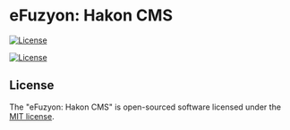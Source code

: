 # eFuzyon: Hakon CMS

[![License](https://img.shields.io/badge/Build-None-red.svg)](https://github.com/lsanchesdev/hakon)

[![License](https://img.shields.io/badge/License-MIT-blue.svg)](https://github.com/lsanchesdev/hakon)

## License

The "eFuzyon: Hakon CMS" is open-sourced software licensed under the [MIT license](http://opensource.org/licenses/MIT).